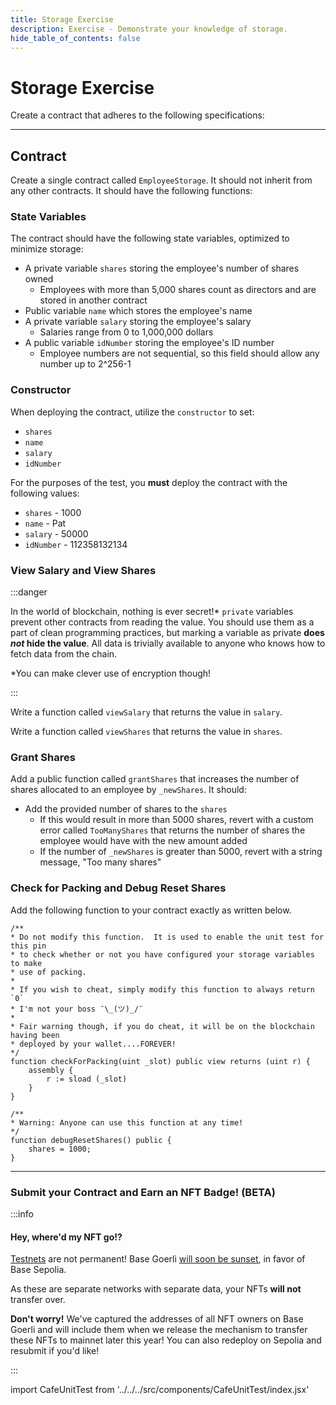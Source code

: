 ```yaml
---
title: Storage Exercise
description: Exercise - Demonstrate your knowledge of storage.
hide_table_of_contents: false
---
```


# Storage Exercise

Create a contract that adheres to the following specifications:

---

## Contract

Create a single contract called `EmployeeStorage`. It should not inherit from any other contracts. It should have the following functions:

### State Variables

The contract should have the following state variables, optimized to minimize storage:

- A private variable `shares` storing the employee's number of shares owned
  - Employees with more than 5,000 shares count as directors and are stored in another contract
- Public variable `name` which stores the employee's name
- A private variable `salary` storing the employee's salary
  - Salaries range from 0 to 1,000,000 dollars
- A public variable `idNumber` storing the employee's ID number
  - Employee numbers are not sequential, so this field should allow any number up to 2^256-1

### Constructor

When deploying the contract, utilize the `constructor` to set:

- `shares`
- `name`
- `salary`
- `idNumber`

For the purposes of the test, you **must** deploy the contract with the following values:

- `shares` - 1000
- `name` - Pat
- `salary` - 50000
- `idNumber` - 112358132134

### View Salary and View Shares

:::danger

In the world of blockchain, nothing is ever secret!\* `private` variables prevent other contracts from reading the value. You should use them as a part of clean programming practices, but marking a variable as private **does _not_ hide the value**. All data is trivially available to anyone who knows how to fetch data from the chain.

\*You can make clever use of encryption though!

:::

Write a function called `viewSalary` that returns the value in `salary`.

Write a function called `viewShares` that returns the value in `shares`.

### Grant Shares

Add a public function called `grantShares` that increases the number of shares allocated to an employee by `_newShares`. It should:

- Add the provided number of shares to the `shares`
  - If this would result in more than 5000 shares, revert with a custom error called `TooManyShares` that returns the number of shares the employee would have with the new amount added
  - If the number of `_newShares` is greater than 5000, revert with a string message, "Too many shares"

### Check for Packing and Debug Reset Shares

Add the following function to your contract exactly as written below.

```solidity
/**
* Do not modify this function.  It is used to enable the unit test for this pin
* to check whether or not you have configured your storage variables to make
* use of packing.
*
* If you wish to cheat, simply modify this function to always return `0`
* I'm not your boss ¯\_(ツ)_/¯
*
* Fair warning though, if you do cheat, it will be on the blockchain having been
* deployed by your wallet....FOREVER!
*/
function checkForPacking(uint _slot) public view returns (uint r) {
    assembly {
        r := sload (_slot)
    }
}

/**
* Warning: Anyone can use this function at any time!
*/
function debugResetShares() public {
    shares = 1000;
}
```

---

### Submit your Contract and Earn an NFT Badge! (BETA)

:::info

#### Hey, where'd my NFT go!?

[Testnets](../deployment-to-testnet/test-networks) are not permanent! Base Goerli [will soon be sunset](https://base.mirror.xyz/kkz1-KFdUwl0n23PdyBRtnFewvO48_m-fZNzPMJehM4), in favor of Base Sepolia.

As these are separate networks with separate data, your NFTs **will not** transfer over.

**Don't worry!** We've captured the addresses of all NFT owners on Base Goerli and will include them when we release the mechanism to transfer these NFTs to mainnet later this year! You can also redeploy on Sepolia and resubmit if you'd like!

:::

import CafeUnitTest from '../../../src/components/CafeUnitTest/index.jsx'

<CafeUnitTest nftNum={3}/>
